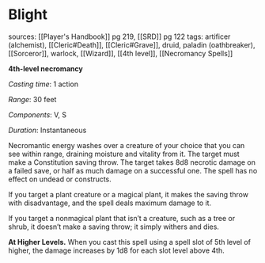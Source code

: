 # Blight
sources: [[Player's Handbook]] pg 219, [[SRD]] pg 122
tags: artificer (alchemist), [[Cleric#Death]], [[Cleric#Grave]], druid, paladin (oathbreaker), [[Sorceror]], warlock, [[Wizard]], [[4th level]], [[Necromancy Spells]]

**4th-level necromancy**

*Casting time*: 1 action

*Range*: 30 feet

*Components*: V, S

*Duration*: Instantaneous

Necromantic energy washes over a creature of your choice that you can see within range, draining moisture and vitality from it. The target must make a Constitution saving throw. The target takes 8d8 necrotic damage on a failed save, or half as much damage on a successful one. The spell has no effect on undead or constructs.

If you target a plant creature or a magical plant, it makes the saving throw with disadvantage, and the spell deals maximum damage to it.

If you target a nonmagical plant that isn’t a creature, such as a tree or shrub, it doesn’t make a saving throw; it simply withers and dies.

**At Higher Levels.** When you cast this spell using a spell slot of 5th level of higher, the damage increases by 1d8 for each slot level above 4th.
